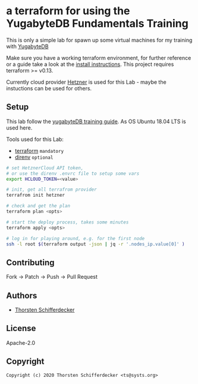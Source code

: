# a terraform for using the YugabyteDB Fundamentals Training

This is only a simple lab for spawn up some virtual machines for my training with [YugabyteDB](https://www.yugabyte.com/)

Make sure you have a working terraform environment, for further reference or a guide take a look at the [install instructions](https://learn.hashicorp.com/tutorials/terraform/install-cli). This project requires terraform >= v0.13.

Currently cloud provider [Hetzner](https://www.hetzner.com/cloud) is used for this Lab - maybe the instuctions can be used for others.

## Setup

This lab follow the [yugabyteDB training guide](https://github.com/yugabyte/yugabyte-db/wiki/YugabyteDB-Fundamentals-Training-Preparation-and-FAQ).
As OS Ubuntu 18.04 LTS is used here.

Tools used for this Lab:
- [terraform](https://terraform.io) `mandatory`
- [direnv](https://direnv.net/) `optional`
 
```bash
# set HetznerCloud API token,
# or use the direnv .envrc file to setup some vars
export HCLOUD_TOKEN=<value>

# init, get all terrafrom provider
terrafrom init hetzner

# check and get the plan
terraform plan <opts>

# start the deploy process, takes some minutes 
terraform apply <opts>

# log in for playing around, e.g. for the first node
ssh -l root $(terraform output -json | jq -r '.nodes_ip.value[0]' )
```

## Contributing

Fork -> Patch -> Push -> Pull Request

## Authors

* [Thorsten Schifferdecker](https://github.com/curx)

## License

Apache-2.0

## Copyright

```console
Copyright (c) 2020 Thorsten Schifferdecker <ts@systs.org>
```
